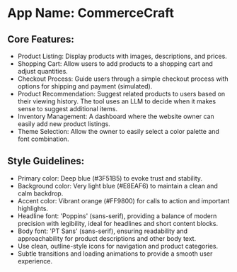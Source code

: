# **App Name**: CommerceCraft

## Core Features:

- Product Listing: Display products with images, descriptions, and prices.
- Shopping Cart: Allow users to add products to a shopping cart and adjust quantities.
- Checkout Process: Guide users through a simple checkout process with options for shipping and payment (simulated).
- Product Recommendation: Suggest related products to users based on their viewing history. The tool uses an LLM to decide when it makes sense to suggest additional items.
- Inventory Management: A dashboard where the website owner can easily add new product listings.
- Theme Selection: Allow the owner to easily select a color palette and font combination.

## Style Guidelines:

- Primary color: Deep blue (#3F51B5) to evoke trust and stability.
- Background color: Very light blue (#E8EAF6) to maintain a clean and calm backdrop.
- Accent color: Vibrant orange (#FF9800) for calls to action and important highlights.
- Headline font: 'Poppins' (sans-serif), providing a balance of modern precision with legibility, ideal for headlines and short content blocks.
- Body font: 'PT Sans' (sans-serif), ensuring readability and approachability for product descriptions and other body text.
- Use clean, outline-style icons for navigation and product categories.
- Subtle transitions and loading animations to provide a smooth user experience.